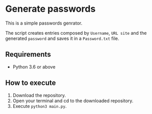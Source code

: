 # Generate passwords

This is a simple passwords genrator. 

The script creates entries composed by `Username`, `URL site` and the generated `password` and saves it in a `Password.txt` file.


## Requirements
- Python 3.6 or above


## How to execute 
1. Download the repository.
2. Open your terminal and cd to the downloaded repository.
3. Execute `python3 main.py`.
